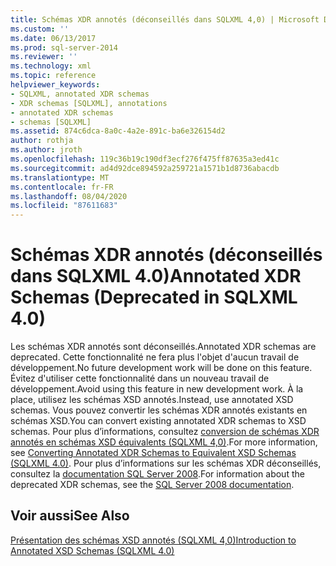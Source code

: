 ```yaml
---
title: Schémas XDR annotés (déconseillés dans SQLXML 4,0) | Microsoft Docs
ms.custom: ''
ms.date: 06/13/2017
ms.prod: sql-server-2014
ms.reviewer: ''
ms.technology: xml
ms.topic: reference
helpviewer_keywords:
- SQLXML, annotated XDR schemas
- XDR schemas [SQLXML], annotations
- annotated XDR schemas
- schemas [SQLXML]
ms.assetid: 874c6dca-8a0c-4a2e-891c-ba6e326154d2
author: rothja
ms.author: jroth
ms.openlocfilehash: 119c36b19c190df3ecf276f475ff87635a3ed41c
ms.sourcegitcommit: ad4d92dce894592a259721a1571b1d8736abacdb
ms.translationtype: MT
ms.contentlocale: fr-FR
ms.lasthandoff: 08/04/2020
ms.locfileid: "87611683"
---
```

# <a name="annotated-xdr-schemas-deprecated-in-sqlxml-40"></a><span data-ttu-id="6f4d2-102">Schémas XDR annotés (déconseillés dans SQLXML 4.0)</span><span class="sxs-lookup"><span data-stu-id="6f4d2-102">Annotated XDR Schemas (Deprecated in SQLXML 4.0)</span></span>
  <span data-ttu-id="6f4d2-103">Les schémas XDR annotés sont déconseillés.</span><span class="sxs-lookup"><span data-stu-id="6f4d2-103">Annotated XDR schemas are deprecated.</span></span> <span data-ttu-id="6f4d2-104">Cette fonctionnalité ne fera plus l'objet d'aucun travail de développement.</span><span class="sxs-lookup"><span data-stu-id="6f4d2-104">No future development work will be done on this feature.</span></span> <span data-ttu-id="6f4d2-105">Évitez d'utiliser cette fonctionnalité dans un nouveau travail de développement.</span><span class="sxs-lookup"><span data-stu-id="6f4d2-105">Avoid using this feature in new development work.</span></span> <span data-ttu-id="6f4d2-106">À la place, utilisez les schémas XSD annotés.</span><span class="sxs-lookup"><span data-stu-id="6f4d2-106">Instead, use annotated XSD schemas.</span></span> <span data-ttu-id="6f4d2-107">Vous pouvez convertir les schémas XDR annotés existants en schémas XSD.</span><span class="sxs-lookup"><span data-stu-id="6f4d2-107">You can convert existing annotated XDR schemas to XSD schemas.</span></span> <span data-ttu-id="6f4d2-108">Pour plus d’informations, consultez [conversion de schémas XDR annotés en schémas XSD équivalents &#40;SQLXML 4,0&#41;](converting-annotated-xdr-schemas-to-equivalent-xsd-schemas-sqlxml-4-0.md).</span><span class="sxs-lookup"><span data-stu-id="6f4d2-108">For more information, see [Converting Annotated XDR Schemas to Equivalent XSD Schemas &#40;SQLXML 4.0&#41;](converting-annotated-xdr-schemas-to-equivalent-xsd-schemas-sqlxml-4-0.md).</span></span> <span data-ttu-id="6f4d2-109">Pour plus d’informations sur les schémas XDR déconseillés, consultez la [documentation SQL Server 2008](https://go.microsoft.com/fwlink/?LinkId=202011).</span><span class="sxs-lookup"><span data-stu-id="6f4d2-109">For information about the deprecated XDR schemas, see the [SQL Server 2008 documentation](https://go.microsoft.com/fwlink/?LinkId=202011).</span></span>  
  
## <a name="see-also"></a><span data-ttu-id="6f4d2-110">Voir aussi</span><span class="sxs-lookup"><span data-stu-id="6f4d2-110">See Also</span></span>  
 [<span data-ttu-id="6f4d2-111">Présentation des schémas XSD annotés &#40;SQLXML 4,0&#41;</span><span class="sxs-lookup"><span data-stu-id="6f4d2-111">Introduction to Annotated XSD Schemas &#40;SQLXML 4.0&#41;</span></span>](introduction-to-annotated-xsd-schemas-sqlxml-4-0.md)  
  
  
